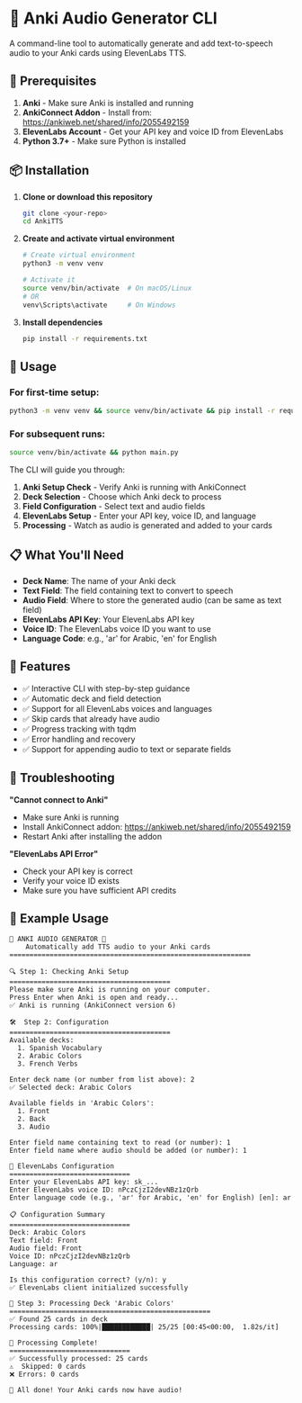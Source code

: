 # 🎵 Anki Audio Generator CLI

A command-line tool to automatically generate and add text-to-speech audio to your Anki cards using ElevenLabs TTS.

## 🔧 Prerequisites

1. **Anki** - Make sure Anki is installed and running
2. **AnkiConnect Addon** - Install from: https://ankiweb.net/shared/info/2055492159
3. **ElevenLabs Account** - Get your API key and voice ID from ElevenLabs
4. **Python 3.7+** - Make sure Python is installed

## 📦 Installation

1. **Clone or download this repository**
   ```bash
   git clone <your-repo>
   cd AnkiTTS
   ```

2. **Create and activate virtual environment**
   ```bash
   # Create virtual environment
   python3 -m venv venv
   
   # Activate it
   source venv/bin/activate  # On macOS/Linux
   # OR
   venv\Scripts\activate     # On Windows
   ```

3. **Install dependencies**
   ```bash
   pip install -r requirements.txt
   ```

## 🚀 Usage

### For first-time setup:
```bash
python3 -m venv venv && source venv/bin/activate && pip install -r requirements.txt && python main.py
```

### For subsequent runs:
```bash
source venv/bin/activate && python main.py
```

The CLI will guide you through:

1. **Anki Setup Check** - Verify Anki is running with AnkiConnect
2. **Deck Selection** - Choose which Anki deck to process
3. **Field Configuration** - Select text and audio fields
4. **ElevenLabs Setup** - Enter your API key, voice ID, and language
5. **Processing** - Watch as audio is generated and added to your cards

## 📋 What You'll Need

- **Deck Name**: The name of your Anki deck
- **Text Field**: The field containing text to convert to speech
- **Audio Field**: Where to store the generated audio (can be same as text field)
- **ElevenLabs API Key**: Your ElevenLabs API key
- **Voice ID**: The ElevenLabs voice ID you want to use
- **Language Code**: e.g., 'ar' for Arabic, 'en' for English

## 🎯 Features

- ✅ Interactive CLI with step-by-step guidance
- ✅ Automatic deck and field detection
- ✅ Support for all ElevenLabs voices and languages
- ✅ Skip cards that already have audio
- ✅ Progress tracking with tqdm
- ✅ Error handling and recovery
- ✅ Support for appending audio to text or separate fields

## 🔧 Troubleshooting

**"Cannot connect to Anki"**
- Make sure Anki is running
- Install AnkiConnect addon: https://ankiweb.net/shared/info/2055492159
- Restart Anki after installing the addon

**"ElevenLabs API Error"**
- Check your API key is correct
- Verify your voice ID exists
- Make sure you have sufficient API credits

## 📝 Example Usage

```
🎵 ANKI AUDIO GENERATOR 🎵
    Automatically add TTS audio to your Anki cards
============================================================

🔍 Step 1: Checking Anki Setup
========================================
Please make sure Anki is running on your computer.
Press Enter when Anki is open and ready...
✅ Anki is running (AnkiConnect version 6)

🛠️  Step 2: Configuration
========================================
Available decks:
  1. Spanish Vocabulary
  2. Arabic Colors
  3. French Verbs

Enter deck name (or number from list above): 2
✅ Selected deck: Arabic Colors

Available fields in 'Arabic Colors':
  1. Front
  2. Back
  3. Audio

Enter field name containing text to read (or number): 1
Enter field name where audio should be added (or number): 1

🎤 ElevenLabs Configuration
==============================
Enter your ElevenLabs API key: sk_...
Enter ElevenLabs voice ID: nPczCjzI2devNBz1zQrb
Enter language code (e.g., 'ar' for Arabic, 'en' for English) [en]: ar

📋 Configuration Summary
==============================
Deck: Arabic Colors
Text field: Front
Audio field: Front
Voice ID: nPczCjzI2devNBz1zQrb
Language: ar

Is this configuration correct? (y/n): y
✅ ElevenLabs client initialized successfully

🎵 Step 3: Processing Deck 'Arabic Colors'
==================================================
✅ Found 25 cards in deck
Processing cards: 100%|████████████| 25/25 [00:45<00:00,  1.82s/it]

🎉 Processing Complete!
==============================
✅ Successfully processed: 25 cards
⚠️  Skipped: 0 cards
❌ Errors: 0 cards

🎉 All done! Your Anki cards now have audio!
``` 